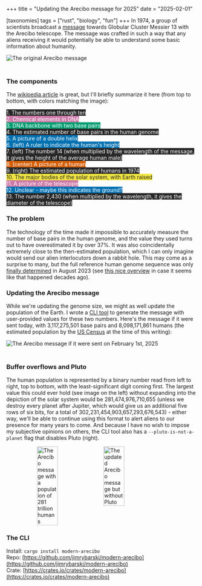+++
title = "Updating the Arecibo message for 2025"
date = "2025-02-01"

[taxonomies]
tags = ["rust", "biology", "fun"]
+++
In 1974, a group of scientists broadcast a [message](https://en.wikipedia.org/wiki/Arecibo_message) towards Globular Cluster Messier 13 with the Arecibo telescope. The message was crafted in such a way that any aliens receiving it would potentially be able to understand some basic information about humanity.

<img src="/arecibo/original.png" alt="The original Arecibo message" style="display: block; margin: auto; padding-bottom: 20px">  

### The components 

The [wikipedia article](https://en.wikipedia.org/wiki/Arecibo_message) is great, but I'll briefly summarize it here (from top to bottom, with colors matching the image):  

<span style="background-color: #282828; color: white; ">1. The numbers one through ten</span>  
<span style="background-color: #CC79A7; color: white; ">2. Chemical elements in DNA</span>  
<span style="background-color: #009E73; color: white; ">3. DNA backbone with two base pairs</span>  
<span style="background-color: #282828; color: white; ">4. The estimated number of base pairs in the human genome</span>  
<span style="background-color: #0072B2; color: white; ">5. A picture of a double helix</span>  
<span style="background-color: #0072B2; color: white; ">6. (left) A ruler to indicate the human's height</span>  
<span style="background-color: #282828; color: white; ">7. (left) The number 14 (when multiplied by the wavelength of the message, it gives the height of the average human male) </span>  
<span style="background-color: #D55E00; color: white; ">8. (center) A picture of a human </span>  
<span style="background-color: #282828; color: white; ">9. (right) The estimated population of humans in 1974 </span>  
<span style="background-color: #F0E442; color: #282828; ">10. The major bodies of the solar system, with Earth raised </span>  
<span style="background-color: #CC79A7; color: white; ">11. A picture of the telescope </span>  
<span style="background-color: #0072B2; color: white; ">12. Unclear - maybe this indicates the ground?</span>  
<span style="background-color: #282828; color: white; ">13. The number 2,430 (when multiplied by the wavelength, it gives the diameter of the telescope)</span>  

### The problem 

The technology of the time made it impossible to accurately measure the number of base pairs in the human genome, and the value they used turns out to have overestimated it by over 37%. It was also coincidentally extremely close to the then-estimated population, which I can only imagine would send our alien interlocutors down a rabbit hole. This may come as a surprise to many, but the full reference human genome sequence was only [finally determined](https://www.nature.com/articles/s41586-023-06457-y) in August 2023 (see [this nice overview](https://mk.bcgsc.ca/telomere-to-telomere-human-genome-assembly/) in case it seems like that happened decades ago).

### Updating the Arecibo message

While we're updating the genome size, we might as well update the population of the Earth. I wrote a [CLI tool](https://github.com/jimrybarski/modern-arecibo/) to generate the message with user-provided values for these two numbers. Here's the message if it were sent today, with 3,117,275,501 base pairs and 8,098,171,861 humans (the estimated population by the [US Census](https://www.census.gov/popclock/world) at the time of this writing):

<img src="/arecibo/modern.png" alt="The Arecibo message if it were sent on February 1st, 2025" style="display: block; margin: auto; padding-bottom: 20px">

### Buffer overflows and Pluto

The human population is represented by a binary number read from left to right, top to bottom, with the least-significant digit coming first. The largest value this could ever hold (see image on the left) without expanding into the depiction of the solar system would be 281,474,976,710,655 (unless we destroy every planet after Jupiter, which would give us an additional five rows of six bits, for a total of 302,231,454,903,657,293,676,543) - either way, we'll be able to continue using this format to alert aliens to our presence for many years to come. And because I have no wish to impose my subjective opinions on others, the CLI tool also has a `--pluto-is-not-a-planet` flag that disables Pluto (right).

<div style="display: flex; gap: 10px; justify-content: center;">
    <img src="/arecibo/maxpop.png" alt="The Arecibo message with a population of 281 trillion humans" width="33%">
    <img src="/arecibo/modern-no-pluto.png" alt="The updated Arecibo message but without Pluto" width="33%">
</div>

### The CLI

Install: `cargo install modern-arecibo`  
Repo: [https://github.com/jimrybarski/modern-arecibo](https://github.com/jimrybarski/modern-arecibo)  
Crate: [https://crates.io/crates/modern-arecibo](https://crates.io/crates/modern-arecibo)
